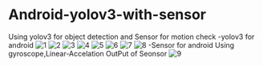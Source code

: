 # Android-yolov3-with-sensor
Using yolov3 for object detection and Sensor for motion check
-yolov3 for android
![1](./res/1.jpg)
![2](./res/2.jpg)
![3](./res/3.jpg)
![4](./res/4.jpg)
![5](./res/5.jpg)
![6](./res/6.jpg)
![7](./res/7.jpg)
![8](./res/8.JPG)
-Sensor for android
Using gyroscope,Linear-Accelation 
OutPut of Seonsor
![9](./res/9.jpg)
